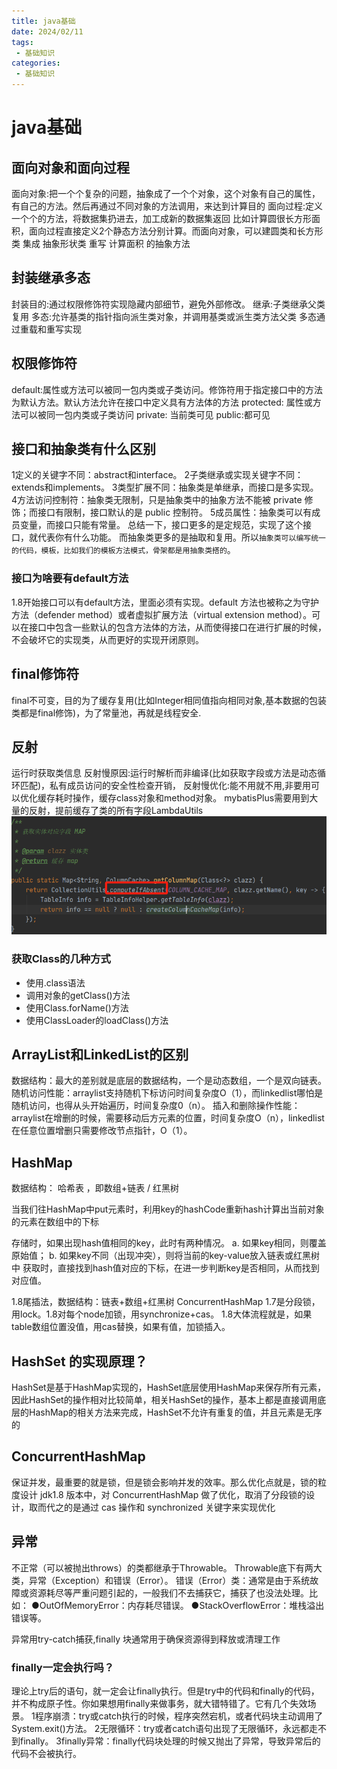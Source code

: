```yaml
---
title: java基础
date: 2024/02/11
tags:
 - 基础知识
categories:
 - 基础知识
---
```


# java基础
## 面向对象和面向过程
面向对象:把一个个复杂的问题，抽象成了一个个对象，这个对象有自己的属性，有自己的方法。然后再通过不同对象的方法调用，来达到计算目的
面向过程:定义一个个的方法，将数据集扔进去，加工成新的数据集返回
比如计算圆很长方形面积，面向过程直接定义2个静态方法分别计算。而面向对象，可以建圆类和长方形类 集成 抽象形状类 重写 计算面积 的抽象方法 


## 封装继承多态
封装目的:通过权限修饰符实现隐藏内部细节，避免外部修改。
继承:子类继承父类复用
多态:允许基类的指针指向派生类对象，并调用基类或派生类方法父类 
    多态通过重载和重写实现


## 权限修饰符
default:属性或方法可以被同一包内类或子类访问。修饰符用于指定接口中的方法为默认方法。默认方法允许在接口中定义具有方法体的方法
protected: 属性或方法可以被同一包内类或子类访问
private: 当前类可见
public:都可见

## 接口和抽象类有什么区别
1定义的关键字不同：abstract和interface。
2子类继承或实现关键字不同：extends和implements。
3类型扩展不同：抽象类是单继承，而接口是多实现。
4方法访问控制符：抽象类无限制，只是抽象类中的抽象方法不能被 private 修饰；而接口有限制，接口默认的是 public 控制符。
5成员属性：抽象类可以有成员变量，而接口只能有常量。 
总结一下，接口更多的是定规范，实现了这个接口，就代表你有什么功能。
          而抽象类更多的是抽取和复用。所以`抽象类可以编写统一的代码，模板，比如我们的模板方法模式，骨架都是用抽象类搭的`。

### 接口为啥要有default方法
1.8开始接口可以有default方法，里面必须有实现。default 方法也被称之为守护方法（defender method）或者虚拟扩展方法（virtual extension method）。可以在接口中包含一些默认的包含方法体的方法，从而使得接口在进行扩展的时候，不会破坏它的实现类，从而更好的实现开闭原则。

## final修饰符
final不可变，目的为了缓存复用(比如Integer相同值指向相同对象,基本数据的包装类都是final修饰)，为了常量池，再就是线程安全.

## 反射
运行时获取类信息
反射慢原因:运行时解析而非编译(比如获取字段或方法是动态循环匹配)，私有成员访问的安全性检查开销， 
反射慢优化:能不用就不用,非要用可以优化缓存耗时操作，缓存class对象和method对象。
mybatisPlus需要用到大量的反射，提前缓存了类的所有字段LambdaUtils
![image-20240516153112021](八股文.assets/image-20240516153112021.png)
### 获取Class的几种方式
-  使用.class语法
- 调用对象的getClass()方法
- 使用Class.forName()方法
- 使用ClassLoader的loadClass()方法

## ArrayList和LinkedList的区别
数据结构：最大的差别就是底层的数据结构，一个是动态数组，一个是双向链表。
随机访问性能：arraylist支持随机下标访问时间复杂度O（1），而linkedlist哪怕是随机访问，也得从头开始遍历，时间复杂度0（n）。
插入和删除操作性能：arraylist在增删的时候，需要移动后方元素的位置，时间复杂度O（n），linkedlist在任意位置增删只需要修改节点指针，O（1）。


## HashMap
数据结构： 哈希表 ，即数组+链表 / 红黑树 

当我们往HashMap中put元素时，利用key的hashCode重新hash计算出当前对象的元素在数组中的下标

存储时，如果出现hash值相同的key，此时有两种情况。
a. 如果key相同，则覆盖原始值；
b. 如果key不同（出现冲突），则将当前的key-value放入链表或红黑树中
获取时，直接找到hash值对应的下标，在进一步判断key是否相同，从而找到对应值。
   
1.8尾插法，数据结构：链表+数组+红黑树
ConcurrentHashMap  1.7是分段锁，用lock。1.8对每个node加锁，用synchronize+cas。
1.8大体流程就是，如果table数组位置没值，用cas替换，如果有值，加锁插入。



## HashSet 的实现原理？

HashSet是基于HashMap实现的，HashSet底层使用HashMap来保存所有元素，因此HashSet的操作相对比较简单，相关HashSet的操作，基本上都是直接调用底层的HashMap的相关方法来完成，HashSet不允许有重复的值，并且元素是无序的
## ConcurrentHashMap
保证并发，最重要的就是锁，但是锁会影响并发的效率。那么优化点就是，锁的粒度设计 
jdk1.8 版本中，对 ConcurrentHashMap 做了优化，取消了分段锁的设计，取而代之的是通过 cas 操作和 synchronized 关键字来实现优化

## 异常
不正常（可以被抛出throws）的类都继承于Throwable。
Throwable底下有两大类，异常（Exception）和错误（Error）。
错误（Error）类：通常是由于系统故障或资源耗尽等严重问题引起的，一般我们不去捕获它，捕获了也没法处理。比如：
●OutOfMemoryError：内存耗尽错误。
●StackOverflowError：堆栈溢出错误等。

异常用try-catch捕获,finally 块通常用于确保资源得到释放或清理工作
###  finally一定会执行吗？
理论上try后的语句，就一定会让finally执行。但是try中的代码和finally的代码，并不构成原子性。你如果想用finally来做事务，就大错特错了。它有几个失效场景。
1程序崩溃：try或catch执行的时候，程序突然宕机，或者代码块主动调用了System.exit()方法。
2无限循环：try或者catch语句出现了无限循环，永远都走不到finally。
3finally异常：finally代码块处理的时候又抛出了异常，导致异常后的代码不会被执行。